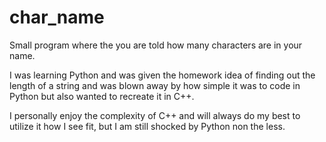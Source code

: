 # char_name
Small program where the you are told how many characters are in your name.

I was learning Python and was given the homework idea of finding out the length of a string and was blown away by how simple it was to code in Python but also wanted to recreate it in C++.

I personally enjoy the complexity of C++ and will always do my best to utilize it how I see fit, but I am still shocked by Python non the less.
